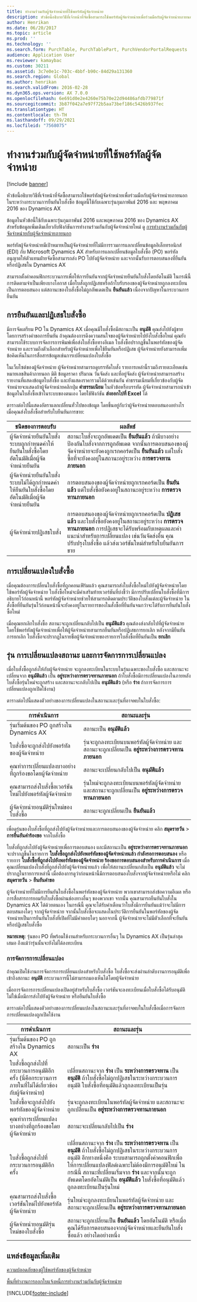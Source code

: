 ```yaml
---
title: ทำงานร่วมกับผู้จัดจำหน่ายที่ใช้พอร์ทัลผู้จัดจำหน่าย
description: หัวข้อนี้อธิบายวิธีที่เจ้าหน้าที่จัดซื้อสามารถใช้พอร์ทัลผู้จัดจำหน่ายเพื่อร่วมมือกับผู้จัดจำหน่ายภายนอกในระหว่างกระบวนการยืนยันใบสั่งซื้อ ข้อมูลนี้ใช้กับเฉพาะรุ่นกุมภาพันธ์ 2016 &amp; พฤษภาคม 2016 ของ Dynamics AX
author: Henrikan
ms.date: 06/20/2017
ms.topic: article
ms.prod: ''
ms.technology: ''
ms.search.form: PurchTable, PurchTablePart, PurchVendorPortalRequests
audience: Application User
ms.reviewer: kamaybac
ms.custom: 30211
ms.assetid: 3c7e0e1c-703c-4bbf-b90c-84d29a131360
ms.search.region: Global
ms.author: henrikan
ms.search.validFrom: 2016-02-28
ms.dyn365.ops.version: AX 7.0.0
ms.openlocfilehash: 6e691d0e2e4260e75b70e22d94486afdb779871f
ms.sourcegitcommit: 3b87f042a7e97f72b5aa73bef186c5426b937fec
ms.translationtype: HT
ms.contentlocale: th-TH
ms.lasthandoff: 09/29/2021
ms.locfileid: "7568075"
---
```

# <a name="collaborate-with-vendors-by-using-the-vendor-portal"></a>ทำงานร่วมกับผู้จัดจำหน่ายที่ใช้พอร์ทัลผู้จัดจำหน่าย

[!include [banner](../includes/banner.md)]

หัวข้อนี้อธิบายวิธีที่เจ้าหน้าที่จัดซื้อสามารถใช้พอร์ทัลผู้จัดจำหน่ายเพื่อร่วมมือกับผู้จัดจำหน่ายภายนอกในระหว่างกระบวนการยืนยันใบสั่งซื้อ ข้อมูลนี้ใช้กับเฉพาะรุ่นกุมภาพันธ์ 2016 และ พฤษภาคม 2016 ของ Dynamics AX

ข้อมูลในหัวข้อนี้ใช้กับเฉพาะรุ่นกุมภาพันธ์ 2016 และพฤษภาคม 2016 ของ Dynamics AX สำหรับข้อมูลเพิ่มเติมเกี่ยวกับฟังก์ชันการทำงานร่วมกันกับผู้จัดจำหน่ายใหม่ ดู [การทำงานร่วมกันกับผู้จัดจำหน่ายกับผู้จัดจำหน่ายภายนอก](vendor-collaboration-work-external-vendors.md)  

พอร์ทัลผู้จัดจำหน่ายมีเป้าหมายเป็นผู้จัดจำหน่ายที่ไม่มีการรวมการแลกเปลี่ยนข้อมูลอิเล็กทรอนิกส์ (EDI) กับ Microsoft Dynamics AX สำหรับการแลกเปลี่ยนข้อมูลใบสั่งซื้อ (PO) พอร์ทัลอนุญาตให้ตัวแทนฝ่ายจัดซื้อสามารถส่ง PO ไปยังผู้จัดจำหน่าย และจากนั้นรับการตอบสนองที่ยืนยันหรือปฏิเสธใน Dynamics AX  

สามารถตั้งค่าคอนฟิกกระบวนการเพื่อให้การยืนยันจากผู้จัดจำหน่ายยืนยันใบสั่งโดยอัตโนมัติ ในกรณีนี้ การติดตามจำเป็นเพียงบางโอกาส เมื่อใบสั่งถูกปฏิเสธหรือถ้าใบรับรองของผู้จัดจำหน่ายถูกลงทะเบียนเป็นการตอบสนอง แต่สถานะของใบสั่งซื้อไม่ถูกอัพเดตเป็น **ยืนยันแล้ว** เนื่องจากปัญหาในกระบวนการยืนยัน

## <a name="po-confirmation-and-rejection"></a>การยืนยันและปฏิเสธใบสั่งซื้อ
มีการจัดเตรียม PO ใน Dynamics AX เมื่อคุณมีใบสั่งซื้อมีสถานะเป็น **อนุมัติ** คุณส่งไปยังผู้ขาย โดยการสร้างคำขอการยืนยัน ถ้าคุณต้องการดึงความสนใจของผู้จัดจำหน่ายไปยังใบสั่งซื้อใหม่ คุณยังสามารถใช้ระบบการจัดการการพิมพ์เพื่อส่งใบสั่งซื้อทางอีเมล ใบสั่งซื้อปรากฏขึ้นในพอร์ทัลของผู้จัดจำหน่าย และรวมถึงตัวเลือกสำหรับผู้จัดจำหน่ายเพื่อใช้ยืนยันหรือปฏิเสธ ผู้จัดจำหน่ายยังสามารถเพิ่มข้อคิดเห็นในการสื่อสารข้อมูลเช่นการเปลี่ยนแปลงใบสั่งซื้อ  

ในเว็บไซต์ของผู้จัดจำหน่าย ผู้จัดจำหน่ายสามารถดูบรรทัดใบสั่ง รายการเหล่านี้รวมถึงรายละเอียดเช่นหมายเลขสินค้าภายนอก มิติ ข้อมูลราคา ปริมาณ วันจัดส่ง และที่อยู่จัดส่ง ผู้จัดจำหน่ายสามารถสร้างรายงานที่แสดงข้อมูลใบสั่งซื้อ และยังแสดงราคารวมได้ด้วยเช่นกัน ค่าธรรมเนียมที่เกี่ยวข้องกับผู้จัดจำหน่ายจะแสดงถ้าผู้จัดจำหน่ายคลิกปุ่ม **ค่าธรรมเนียม** ในหัวข้อหรือบรรทัด ผู้จัดจำหน่ายสามารถนำเข้าข้อมูลในใบสั่งซื้อเข้าในระบบของตนเอง โดยใช้ฟังก์ชัน **ส่งออกไปที่ Excel** ได้  

ตารางต่อไปนี้แสดงอัตราแลกเปลี่ยนทั่วไปของข้อมูล โดยขึ้นอยู่กับว่าผู้จัดจำหน่ายตอบสนองอย่างไรเมื่อคุณส่งใบสั่งซื้อสำหรับใบยืนยันการขาย:

| ชนิดของการตอบรับ                                                                                                  | ผลลัพธ์                                                                                                                                                                                                                                                                                          |
|-------------------------------------------------------------------------------------------------------------------|-------------------------------------------------------------------------------------------------------------------------------------------------------------------------------------------------------------------------------------------------------------------------------------------------|
| ผู้จัดจำหน่ายยืนยันใบสั่ง ระบบถูกกำหนดค่าให้ยืนยันใบสั่งซื้อโดยอัตโนมัติเมื่อผู้จัดจำหน่ายยืนยัน    | สถานะใบสั่งจะถูกอัพเดตเป็น **ยืนยันแล้ว** ถ้ามีบางอย่างป้องกันใบสั่งจากการถูกอัพเดต จากนั้นการตอบสนองของผู้จัดจำหน่ายจะยังคงถูกเรกคอร์ดเป็น **ยืนยันแล้ว** แต่ใบสั่งซื้อที่จะยังคงอยู่ในสถานะอยู่ระหว่าง **การตรวจทานภายนอก**                                                                       |
| ผู้จัดจำหน่ายยืนยันใบสั่ง ระบบไม่ได้ถูกกำหนดค่าให้ยืนยันใบสั่งซื้อโดยอัตโนมัติเมื่อผู้จัดจำหน่ายยืนยัน | การตอบสนองของผู้จัดจำหน่ายถูกเรกคอร์ดเป็น **ยืนยันแล้ว** แต่ใบสั่งซื้อยังคงอยู่ในสถานะอยู่ระหว่าง **การตรวจทานภายนอก**                                                                                                                                                                                      |
| ผู้จัดจำหน่ายปฏิเสธใบสั่ง                                                                                     | การตอบสนองของผู้จัดจำหน่ายถูกเรกคอร์ดเป็น **ปฏิเสธแล้ว** และใบสั่งซื้อยังคงอยู่ในสถานะอยู่ระหว่าง **การตรวจทานภายนอก** การปฏิเสธจะได้รับพร้อมกับเหตุผลและคำแนะนำสำหรับการเปลี่ยนแปลง เช่นวันจัดส่งอื่น คุณปรับปรุงใบสั่งซื้อ แล้วส่งเวอร์ชันใหม่สำหรับใบยืนยันการขาย |

## <a name="changes-to-a-po"></a>การเปลี่ยนแปลงใบสั่งซื้อ
เมื่อคุณต้องการเปลี่ยนใบสั่งซื้อที่ถูกคอนเฟิร์มแล้ว คุณสามารถส่งใบสั่งซื้อใหม่ไปยังผู้จัดจำหน่ายโดยใช้พอร์ทัลผู้จัดจำหน่าย ใบสั่งซื้อใหม่จะมีคำเสริมท้ายเวอร์ชันที่บ่งชี้ว่า มีการปรับเปลี่ยนใบสั่งซื้อที่มีการอธิบายไว้ก่อนหน้านี้ พอร์ทัลผู้จัดจำหน่ายช่วยให้สามารถติดตามประวัติของใบสั่งแต่ละผู้จัดจำหน่าย ในสั่งซื้อที่ยืนยันรุ่นไว้ก่อนหน้านี้จะยังคงอยู่ในรายการของในสั่งซื้อที่ยืนยันจนกว่าจะได้รับการยืนยันใบสั่งซื้อใหม่  

เมื่อคุณยกเลิกใบสั่งซื้อ สถานะจะถูกเปลี่ยนกลับไปเป็น **อนุมัติแล้ว** คุณต้องส่งกลับไปที่ผู้จัดจำหน่ายโดยใช้พอร์ทัลผู้จัดจำหน่ายเพื่อให้ผู้จัดจำหน่ายสามารถยืนยันหรือปฏิเสธการยกเลิก หลังจากมียืนยันการยกเลิก ใบสั่งซื้อจะปรากฏในรายชื่อผู้จัดจำหน่ายของรายการใบสั่งซื้อที่ยืนยันเป็น **ยกเลิก**

## <a name="versions-status-transitions-and-change-management"></a>รุ่น การเปลี่ยนแปลงสถานะ และการจัดการการเปลี่ยนแปลง
เมื่อใบสั่งซื้อถูกส่งให้กับผู้จัดจำหน่าย จะถูกลงทะเบียนในระบบในรุ่นเฉพาะของใบสั่งซื้อ และสถานะจะเปลี่ยนจาก **อนุมัติแล้ว** เป็น **อยู่ระหว่างการตรวจทานภายนอก** ถ้าใบสั่งซื้อมีการเปลี่ยนแปลงในภายหลัง ใบสั่งซื้อรุ่นใหม่จะถูกสร้าง และสถานะจะกลับไปเป็น **อนุมัติแล้ว** (หรือ **ร่าง** ถ้าการจัดการการเปลี่ยนแปลงถูกเปิดใช้งาน)  

ตารางต่อไปนี้แสดงตัวอย่างของการเปลี่ยนแปลงในสถานะและรุ่นที่อาจพบในใบสั่งซื้อ:

| การดำเนินการ                                                   | สถานะและรุ่น                                                                                    |
|----------------------------------------------------------|-------------------------------------------------------------------------------------------------------|
| รุ่นเริ่มต้นของ PO ถูกสร้างใน Dynamics AX | สถานะเป็น **อนุมัติแล้ว**                                                                           |
| ใบสั่งซื้อจะถูกส่งไปยังพอร์ทัลของผู้จัดจำหน่าย                     | รุ่นจะถูกลงทะเบียนบนพอร์ทัลผู้จัดจำหน่าย และสถานะจะถูกเปลี่ยนเป็น **อยู่ระหว่างการตรวจทานภายนอก**    |
| คุณทำการเปลี่ยนแปลงบางอย่างที่ถูกร้องขอโดยผู้จัดจำหน่าย  | สถานะจะเปลี่ยนกลับไปเป็น **อนุมัติแล้ว**                                                            |
| คุณสามารถส่งใบสั่งซื้อเวอร์ชันใหม่ไปยังพอร์ทัลผู้จัดจำหน่าย | รุ่นใหม่จะถูกลงทะเบียนบนพอร์ทัลผู้จัดจำหน่าย และสถานะจะถูกเปลี่ยนเป็น **อยู่ระหว่างการตรวจทานภายนอก** |
| ผู้จัดจำหน่ายอนุมัติรุ่นใหม่ของใบสั่งซื้อ           | สถานะจะถูกเปลี่ยนเป็น **ยืนยันแล้ว**                                                                |

เพื่อดูรุ่นของใบสั่งซื้อที่ถูกส่งไปยังผู้จัดจำหน่ายและการตอบสนองของผู้จัดจำหน่าย คลิก **สมุดรายวัน** &gt; **การยืนยันคำร้องขอ** จากใบสั่งซื้อ  

ใบสั่งที่ถูกส่งไปยังผู้จัดจำหน่ายเพื่อการตอบสนอง และมีสถานะเป็น **อยู่ระหว่างการตรวจทานภายนอก** จะปรากฏขึ้นในรายการ **ใบสั่งซื้อถูกส่งไปยังพอร์ทัลของผู้จัดจำหน่ายแล้ว กำลังรอการตอบสนอง** หรือรายการ **ใบสั่งซื้อที่ถูกส่งไปยังพอร์ทัลของผู้จัดจำหน่าย ร้องขอการตอบสนองสำหรับการดำเนินการ** เมื่อคุณเปลี่ยนแปลงใบสั่งที่ถูกส่งไปยังผู้จัดจำหน่ายแล้ว เพื่อให้สถานะเปลี่ยนกลับเป็น **อนุมัติแล้ว** จะไม่ปรากฏในรายการเหล่านี้ เมื่อต้องการดูว่าก่อนหน้านี้มีการตอบสนองใบสั่งจากผู้จัดจำหน่ายหรือไม่ คลิก **สมุดรายวัน** &gt; **ยืนยันคำขอ**  

ผู้จัดจำหน่ายที่ไม่มีการยืนยันใบสั่งซื้อในพอร์ทัลของผู้จัดจำหน่าย พวกเขาสามารถส่งข้อความอีเมล หรือการสื่อสารการยอมรับใบสั่งซื้อผ่านช่องทางอื่นๆ ของพวกเขา จากนั้น คุณสามารถยืนยันใบสั่งใน Dynamics AX ได้ด้วยตนเอง ในกรณีนี้ คุณจะได้รับคำเตือนว่าใบสั่งมีการยืนยันแม้ว่าจะไม่มีการตอบสนองใดๆ จากผู้จัดจำหน่าย จากนั้นใบสั่งซื้อจะแสดงในประวัติการยืนยันในพอร์ทัลของผู้จัดจำหน่ายเป็นการยืนยันใบสั่งที่เปิดที่ไม่มีคำตอบใดๆ นอกจากนี้ ผู้จัดจำหน่ายจะไม่มีตัวเลือกที่จะยืนยันหรือปฏิเสธใบสั่งซื้อ  

**หมายเหตุ:** รุ่นของ PO ที่พร้อมใช้งานสำหรับกระบวนการอื่นๆ ใน Dynamics AX เป็นรุ่นล่าสุดเสมอ ถึงแม้ว่ารุ่นนั้นจะยังไม่ได้ลงทะเบียน

### <a name="change-management"></a>การจัดการการเปลี่ยนแปลง

ถ้าคุณเปิดใช้งานการจัดการการเปลี่ยนแปลงสำหรับใบสั่งซื้อ ใบสั่งซื้อจะส่งผ่านลำดับงานการอนุมัติเพื่อเข้าถึงสถานะ **อนุมัติ** กระบวนการนี้ไม่สามารถมองเห็นได้โดยผู้จัดจำหน่าย  

เมื่อการจัดการการเปลี่ยนแปลงเปิดอยู่สำหรับใบสั่งซื้อ เวอร์ชันจะลงทะเบียนเมื่อใบสั่งซื้อได้รับอนุมัติ ไม่ใช่เมื่อมีการส่งไปยังผู้จัดจำหน่าย หรือยืนยันใบสั่งซื้อ  

ตารางต่อไปนี้แสดงตัวอย่างของการเปลี่ยนแปลงในสถานะและรุ่นที่อาจพบในใบสั่งซื้อเมื่อการจัดการการเปลี่ยนแปลงถูกเปิดใช้งาน


|                                                    การดำเนินการ                                                     |                                                                                                                                                                                                                      สถานะและรุ่น                                                                                                                                                                                                                      |
|---------------------------------------------------------------------------------------------------------------|--------------------------------------------------------------------------------------------------------------------------------------------------------------------------------------------------------------------------------------------------------------------------------------------------------------------------------------------------------------------------------------------------------------------------------------------------------------|
|                           รุ่นเริ่มต้นของ PO ถูกสร้างใน Dynamics AX                            |                                                                                                                                                                                                            สถานะเป็น <strong>ร่าง</strong>                                                                                                                                                                                                             |
| ใบสั่งซื้อถูกส่งไปที่กระบวนการอนุมัติอีกครั้ง (นี่คือกระบวนการภายในที่ไม่ได้เกี่ยวข้องกับผู้จัดจำหน่าย) |                                                                                                                        เปลี่ยนสถานะจาก <strong>ร่าง</strong> เป็น <strong>ระหว่างการตรวจทาน</strong> เป็น <strong>อนุมัติ</strong> ถ้าใบสั่งซื้อไม่ถูกปฏิเสธในระหว่างกระบวนการอนุมัติ ใบสั่งซื้อที่อนุมัติแล้วถูกลงทะเบียนเป็นรุ่น                                                                                                                        |
|                                      ใบสั่งซื้อจะถูกส่งไปยังพอร์ทัลของผู้จัดจำหน่าย                                      |                                                                                                                                                                      รุ่นจะถูกลงทะเบียนในพอร์ทัลผู้จัดจำหน่าย และสถานะจะถูกเปลี่ยนเป็น <strong>อยู่ระหว่างการตรวจทานภายนอก</strong>                                                                                                                                                                       |
|                            คุณทำการเปลี่ยนแปลงบางอย่างที่ถูกร้องขอโดยผู้จัดจำหน่าย                            |                                                                                                                                                                                                    สถานะจะเปลี่ยนกลับไปเป็น <strong>ร่าง</strong>                                                                                                                                                                                                     |
|                              ใบสั่งซื้อถูกส่งไปที่กระบวนการอนุมัติอีกครั้ง                               | เปลี่ยนสถานะจาก <strong>ร่าง</strong> เป็น <strong>ระหว่างการตรวจทาน</strong> เป็น <strong>อนุมัติ</strong> ถ้าใบสั่งซื้อไม่ถูกปฏิเสธในระหว่างกระบวนการอนุมัติ อีกทางหนึ่งคือ ระบบสามารถถูกตั้งค่าคอนฟิกเพื่อให้การเปลี่ยนแปลงฟิลด์เฉพาะไม่ต้องมีการอนุมัติใหม่ ในกรณีนี้ สถานะที่เปลี่ยนเริ่มจาก <strong>ร่าง</strong> และจากนั้นจะถูกอัพเดตโดยอัตโนมัติเป็น <strong>อนุมัติแล้ว</strong> ใบสั่งซื้อที่อนุมัติแล้วถูกลงทะเบียนเป็นรุ่นใหม่ |
|                           คุณสามารถส่งใบสั่งซื้อเวอร์ชันใหม่ไปยังพอร์ทัลผู้จัดจำหน่าย                            |                                                                                                                                                                    รุ่นใหม่จะถูกลงทะเบียนในพอร์ทัลผู้จัดจำหน่าย และสถานะจะถูกเปลี่ยนเป็น <strong>อยู่ระหว่างการตรวจทานภายนอก</strong>                                                                                                                                                                     |
|                                ผู้จัดจำหน่ายอนุมัติรุ่นใหม่ของใบสั่งซื้อ                                 |                                                                                                                                                     สถานะจะถูกเปลี่ยนเป็น <strong>ยืนยันแล้ว</strong> โดยอัตโนมัติ หรือเมื่อคุณได้รับการตอบสนองจากผู้จัดจำหน่ายและยืนยันใบสั่งซื้อแล้ว อย่างใดอย่างหนึ่ง                                                                                                                                                     |

## <a name="additional-resources"></a>แหล่งข้อมูลเพิ่มเติม

[ความปลอดภัยของผู้ใช้พอร์ทัลของผู้จัดจำหน่าย](configure-security-vendor-portal-users.md)

[พื้นที่ทำงานการออกใบแจ้งหนี้การทำงานร่วมกันกับผู้จัดจำหน่าย](../../finance/accounts-payable/vendor-portal-invoicing-workspace.md)





[!INCLUDE[footer-include](../../includes/footer-banner.md)]